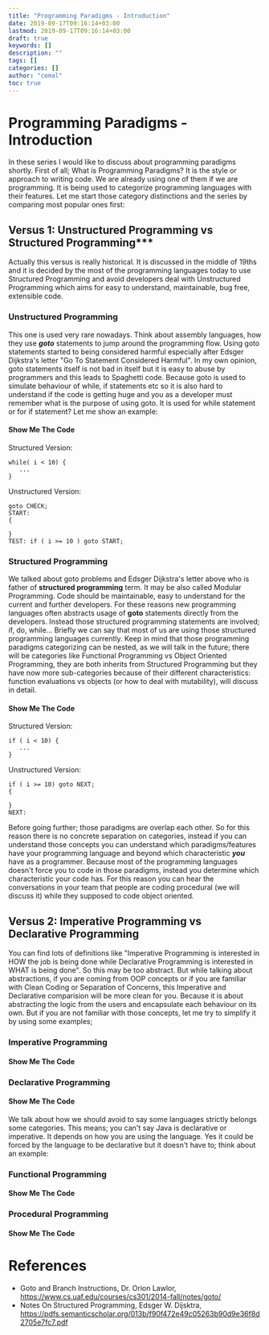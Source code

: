 ```yaml
---
title: "Programming Paradigms - Introduction"
date: 2019-09-17T09:16:14+03:00
lastmod: 2019-09-17T09:16:14+03:00
draft: true
keywords: []
description: ""
tags: []
categories: []
author: "cemal"
toc: true
---
```


# Programming Paradigms - Introduction

In these series I would like to discuss about programming paradigms shortly. First of all; What is Programming Paradigms?
It is the style or approach to writing code. We are already using one of them if we are programming. It is being used
to categorize programming languages with their features. Let me start those category distinctions and the series
by comparing most popular ones first: 

## Versus 1: Unstructured Programming vs Structured Programming***

Actually this versus is really historical. It is discussed in the middle of 19ths and it is decided by the most of the
programming languages today to use Structured Programming and avoid developers deal with Unstructured Programming which
aims for easy to understand, maintainable, bug free, extensible code.

### Unstructured Programming
This one is used very rare nowadays. Think about assembly languages, how they use ***goto*** statements to jump
around the programming flow. Using goto statements started to being considered harmful especially after 
Edsger Dijkstra's letter "Go To Statement Considered Harmful". In my own opinion, goto statements itself is not bad in
itself but it is easy to abuse by programmers and this leads to Spaghetti code. Because goto is used to simulate behaviour
of while, if statements etc so it is also hard to understand if the code is getting huge and you as a developer
must remember what is the purpose of using goto. It is used for while statement or for if statement? Let me show an
example:

#### Show Me The Code

Structured Version:
```
while( i < 10) {
   ...
}
```

Unstructured Version:
```
goto CHECK;
START:
{

}
TEST: if ( i >= 10 ) goto START;
```

### Structured Programming
We talked about goto problems and Edsger Dijkstra's letter above who is father of **structured programming** term.
It may be also called Modular Programming. Code should be maintainable, easy to understand for the current and further
developers. For these reasons new programming languages often abstracts usage of **goto** statements directly from the
developers. Instead those structured programming statements are involved; if, do, while... Briefly we can say that
most of us are using those structured programming languages currently. Keep in mind that those programming paradigms
categorizing can be nested, as we will talk in the future; there will be categories like Functional Programming vs
Object Oriented Programming, they are both inherits from Structured Programming but they have now more sub-categories
because of their different characteristics: function evaluations vs objects (or how to deal with mutability), 
will discuss in detail.

#### Show Me The Code

Structured Version:
```
if ( i < 10) {
   ...
}
```

Unstructured Version:
```
if ( i >= 10) goto NEXT;
{

}
NEXT:
```

Before going further; those paradigms are overlap each other. So for this reason there is no concrete separation on
categories, instead if you can understand those concepts you can understand which paradigms/features have your programming
language and beyond which characteristic ***you*** have as a programmer. Because most of the programming languages
doesn't force you to code in those paradigms, instead you determine which characteristic your code has. For this reason
you can hear the conversations in your team that people are coding procedural (we will discuss it) while they supposed
to code object oriented.

## Versus 2: Imperative Programming vs Declarative Programming

You can find lots of definitions like "Imperative Programming is interested in HOW the job is being done while
Declarative Programming is interested in WHAT is being done". So this may be too abstract. But while talking about
abstractions, if you are coming from OOP concepts or if you are familiar with Clean Coding or Separation of Concerns,
this Imperative and Declarative comparision will be more clean for you. Because it is about abstracting the logic
from the users and encapsulate each behaviour on its own. But if you are not familiar with those concepts, let me
try to simplify it by using some examples;

### Imperative Programming
#### Show Me The Code


### Declarative Programming
#### Show Me The Code

We talk about how we should avoid to say some languages strictly belongs some categories. This means;
you can't say Java is declarative or imperative. It depends on how you are using the language. Yes it could be forced
by the language to be declarative but it doesn't have to; think about an example:


### Functional Programming
#### Show Me The Code

### Procedural Programming
#### Show Me The Code


# References
- Goto and Branch Instructions, Dr. Orion Lawlor, https://www.cs.uaf.edu/courses/cs301/2014-fall/notes/goto/
- Notes On Structured Programming, Edsger W. Dijsktra, https://pdfs.semanticscholar.org/013b/f90f472e49c05263b90d9e36f8d2705e7fc7.pdf